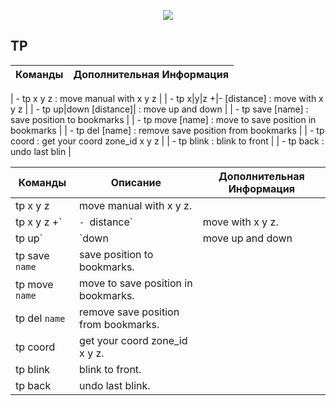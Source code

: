 <p align="center"><img src="https://github.com/war100ck/others/blob/master/terabooxlogo.svg"></p>

## TP
| Команды | Дополнительная Информация
| ------------- | ------------- |

| - tp x y z  : move manual with x y z |
| - tp x|y|z +|- [distance] : move with x y z |
| - tp up|down [distance]|  : move up and down |
| - tp save [name]  : save position to bookmarks |
| - tp move [name] : move to save position in bookmarks |
| - tp del [name]  : remove save position from bookmarks |
| - tp coord  : get your coord zone_id x y z |
| - tp blink  : blink to front |
| - tp back  : undo last blin |

| Команды | Описание | Дополнительная Информация
| ------------- | ------------- | ------------- |
| tp x y z | move manual with x y z. |  |	
| tp x y z +`|`- `distance` | move with x y z. |  |
| tp up`|`down | move up and down | |
| tp save `name` | save position to bookmarks. |  |
| tp move `name` | move to save position in bookmarks. |  |
| tp del `name` | remove save position from bookmarks. |  |
| tp coord | get your coord zone_id x y z. |  |
| tp blink | blink to front. |  |
| tp back | undo last blink. |  |
